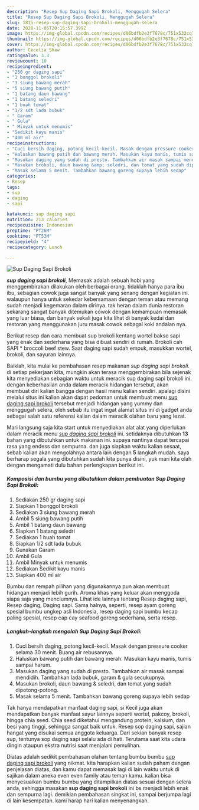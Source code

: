 ```yaml
---
description: "Resep Sup Daging Sapi Brokoli, Menggugah Selera"
title: "Resep Sup Daging Sapi Brokoli, Menggugah Selera"
slug: 1815-resep-sup-daging-sapi-brokoli-menggugah-selera
date: 2020-11-05T20:15:57.399Z
image: https://img-global.cpcdn.com/recipes/d06bdfb2e3f7678c/751x532cq70/sup-daging-sapi-brokoli-foto-resep-utama.jpg
thumbnail: https://img-global.cpcdn.com/recipes/d06bdfb2e3f7678c/751x532cq70/sup-daging-sapi-brokoli-foto-resep-utama.jpg
cover: https://img-global.cpcdn.com/recipes/d06bdfb2e3f7678c/751x532cq70/sup-daging-sapi-brokoli-foto-resep-utama.jpg
author: Cecelia Shaw
ratingvalue: 3.3
reviewcount: 10
recipeingredient:
- "250 gr daging sapi"
- "1 bonggol brokoli"
- "3 siung bawang merah"
- "5 siung bawang putih"
- "1 batang daun bawang"
- "1 batang seledri"
- "1 buah tomat"
- "1/2 sdt lada bubuk"
- " Garam"
- " Gula"
- " Minyak untuk menumis"
- "Sedikit kayu manis"
- "400 ml air"
recipeinstructions:
- "Cuci bersih daging, potong kecil-kecil. Masak dengan pressure cooker selama 30 menit. Buang air rebusannya."
- "Haluskan bawang putih dan bawang merah. Masukan kayu manis, tumis sampai harum."
- "Masukan daging yang sudah di presto. Tambahkan air masak sampai mendidih. Tambahkan lada bubuk, garam &amp; gula secukupnya."
- "Masukan brokoli, daun bawang &amp; seledri, dan tomat yang sudah dipotong-potong."
- "Masak selama 5 menit. Tambahkan bawang goreng supaya lebih sedap"
categories:
- Resep
tags:
- sup
- daging
- sapi

katakunci: sup daging sapi 
nutrition: 213 calories
recipecuisine: Indonesian
preptime: "PT26M"
cooktime: "PT53M"
recipeyield: "4"
recipecategory: Lunch

---
```



![Sup Daging Sapi Brokoli](https://img-global.cpcdn.com/recipes/d06bdfb2e3f7678c/751x532cq70/sup-daging-sapi-brokoli-foto-resep-utama.jpg)

<b><i>sup daging sapi brokoli</i></b>, Memasak adalah sebuah hobi yang menggembirakan dilakukan oleh berbagai orang. tidaklah hanya para ibu ibu, sebagian cowok juga sangat banyak yang senang dengan kegiatan ini. walaupun hanya untuk sekedar kebersamaan dengan teman atau memang sudah menjadi kegemaran dalam dirinya. tak heran dalam dunia restoran sekarang sangat banyak ditemukan cowok dengan kemampuan memasak yang luar biasa, dan banyak sekali juga kita lihat di banyak kedai dan restoran yang menggunakan juru masak cowok sebagai koki andalan nya.

Berikut resep dan cara membuat sup brokoli kentang wortel bakso sapi yang enak dan sederhana yang bisa dibuat sendiri di rumah. Brokoli cah SAPI * broccoli beef stew. Saat daging sapi sudah empuk, masukkan wortel, brokoli, dan sayuran lainnya.

Baiklah, kita mulai ke pembahasan resep makanan <i>sup daging sapi brokoli</i>. di setiap pekerjaan kita, mungkin akan terasa menggembirakan bila sejenak kita menyediakan sebagian waktu untuk meracik sup daging sapi brokoli ini. dengan keberhasilan anda dalam meracik hidangan tersebut, akan membuat diri kalian bangga dengan hasil menu kalian sendiri. apalagi disini melalui situs ini kalian akan dapat pedoman untuk membuat menu <u>sup daging sapi brokoli</u> tersebut menjadi hidangan yang yummy dan menggugah selera, oleh sebab itu ingat ingat alamat situs ini di gadget anda sebagai salah satu referensi kalian dalam meracik olahan baru yang lezat.


Mari langsung saja kita start untuk menyediakan alat alat yang diperlukan dalam meracik menu <u><i>sup daging sapi brokoli</i></u> ini. setidaknya dibutuhkan <b>13</b> bahan yang dibutuhkan untuk makanan ini. supaya nantinya dapat tercapai rasa yang endess dan sempurna. dan juga siapkan waktu kalian sesaat, sebab kalian akan mengolahnya antara lain dengan <b>5</b> langkah mudah. saya berharap segala yang dibutuhkan sudah kita punya disini, yuk mari kita olah dengan mengamati dulu bahan perlengkapan berikut ini.

<!--inarticleads1-->

##### Komposisi dan bumbu yang dibutuhkan dalam pembuatan Sup Daging Sapi Brokoli:

1. Sediakan 250 gr daging sapi
1. Siapkan 1 bonggol brokoli
1. Sediakan 3 siung bawang merah
1. Ambil 5 siung bawang putih
1. Ambil 1 batang daun bawang
1. Siapkan 1 batang seledri
1. Sediakan 1 buah tomat
1. Siapkan 1/2 sdt lada bubuk
1. Gunakan  Garam
1. Ambil  Gula
1. Ambil  Minyak untuk menumis
1. Sediakan Sedikit kayu manis
1. Siapkan 400 ml air


Bumbu dan rempah pilihan yang digunakannya pun akan membuat hidangan menjadi lebih gurih. Aroma khas yang keluar akan menggoda siapa saja yang menciumnya. Lihat ide lainnya tentang Resep daging sapi, Resep daging, Daging sapi. Sama halnya, seperti, resep ayam goreng spesial bumbu ungkep asli Indonesia, resep daging sapi bumbu kecap paling spesial, resep cap cay seafood goreng sederhana, serta resep. 

<!--inarticleads2-->

##### Langkah-langkah mengolah Sup Daging Sapi Brokoli:

1. Cuci bersih daging, potong kecil-kecil. Masak dengan pressure cooker selama 30 menit. Buang air rebusannya.
1. Haluskan bawang putih dan bawang merah. Masukan kayu manis, tumis sampai harum.
1. Masukan daging yang sudah di presto. Tambahkan air masak sampai mendidih. Tambahkan lada bubuk, garam &amp; gula secukupnya.
1. Masukan brokoli, daun bawang &amp; seledri, dan tomat yang sudah dipotong-potong.
1. Masak selama 5 menit. Tambahkan bawang goreng supaya lebih sedap


Tak hanya mendapatkan manfaat daging sapi, si Kecil juga akan mendapatkan banyak manfaat sayur lainnya seperti wortel, pakcoy, brokoli, hingga chia seed. Chia seed diketahui mengandung protein, kalsium, dan besi yang tinggi, sehingga sangat baik untuk. Resep sop daging sapi, sajian hangat yang disukai semua anggota keluarga. Dari sekian banyak resep sup, tentunya sop daging sapi selalu ada di hati. Terutama saat kita udara dingin ataupun ekstra nutrisi saat menjalani pemulihan. 

Diatas adalah sedikit pembahasan olahan tentang bumbu bumbu <u>sup daging sapi brokoli</u> yang nikmat. kita harapkan kalian sudah paham dengan penjelasan diatas, dan kamu dapat memasak lagi di lain waktu untuk di sajikan dalam aneka even even family atau teman kamu. kalian bisa menyesuaikan bumbu bumbu yang ditampilkan diatas sesuai dengan selera anda, sehingga masakan <b>sup daging sapi brokoli</b> ini bs menjadi lebih enak dan sempurna lagi. demikian pembahasan singkat ini, sampai berjumpa lagi di lain kesempatan. kami harap hari kalian menyenangkan.
